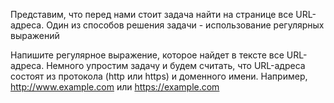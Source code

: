 Представим, что перед нами стоит задача найти на странице все URL-адреса. Один из способов решения задачи - использование регулярных выражений

Напишите регулярное выражение, которое найдет в тексте все URL-адреса. Немного упростим задачу и будем считать, что URL-адреса состоят из протокола (http или https) и доменного имени. Например, http://www.example.com или https://example.com
